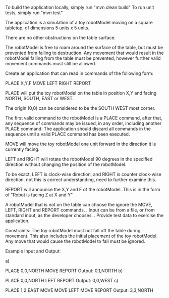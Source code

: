 To build the application locally, simply run "mvn clean build"
To run unit tests, simply run "mvn test"

The application is a simulation of a toy robotModel moving on a square tabletop, of dimensions 5 units x 5 units.

There are no other obstructions on the table surface.

The robotModel is free to roam around the surface of the table, but must be prevented from falling to destruction. Any movement that would result in the robotModel falling from the table must be prevented, however further valid movement commands must still be allowed.

Create an application that can read in commands of the following form:

PLACE X,Y,F
MOVE
LEFT
RIGHT
REPORT

PLACE will put the toy robotModel on the table in position X,Y and facing NORTH, SOUTH, EAST or WEST.

The origin (0,0) can be considered to be the SOUTH WEST most corner.

The first valid command to the robotModel is a PLACE command, after that, any sequence of commands may be issued, in any order, including another PLACE command. The application should discard all commands in the sequence until a valid PLACE command has been executed.

MOVE will move the toy robotModel one unit forward in the direction it is currently facing.

LEFT and RIGHT will rotate the robotModel 90 degrees in the specified direction without changing the position of the robotModel.

To be exact, LEFT is clock-wise direction, and RIGHT is counter clock-wise direction. not this is correct understanding, need to further examine this.

REPORT will announce the X,Y and F of the robotModel. This is in the form of "Robot is facing Z at X and Y"

A robotModel that is not on the table can choose the ignore the MOVE, LEFT, RIGHT and REPORT commands. . Input can be from a file, or from standard input, as the developer chooses. . Provide test data to exercise the application.

Constraints: The toy robotModel must not fall off the table during movement. This also includes the initial placement of the toy robotModel. Any move that would cause the robotModel to fall must be ignored.

Example Input and Output:

a)

PLACE 0,0,NORTH
MOVE
REPORT
Output: 0,1,NORTH
b)

PLACE 0,0,NORTH
LEFT
REPORT
Output: 0,0,WEST
c)

PLACE 1,2,EAST
MOVE
MOVE
LEFT
MOVE
REPORT
Output: 3,3,NORTH